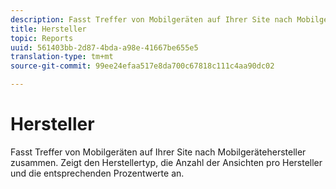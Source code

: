 ```yaml
---
description: Fasst Treffer von Mobilgeräten auf Ihrer Site nach Mobilgerätehersteller zusammen. Zeigt den Herstellertyp, die Anzahl der Ansichten pro Hersteller und die entsprechenden Prozentwerte an.
title: Hersteller
topic: Reports
uuid: 561403bb-2d87-4bda-a98e-41667be655e5
translation-type: tm+mt
source-git-commit: 99ee24efaa517e8da700c67818c111c4aa90dc02

---
```



# Hersteller

Fasst Treffer von Mobilgeräten auf Ihrer Site nach Mobilgerätehersteller zusammen. Zeigt den Herstellertyp, die Anzahl der Ansichten pro Hersteller und die entsprechenden Prozentwerte an.

